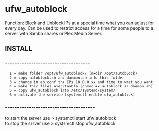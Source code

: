 # ufw_autoblock

Function: Block and Unblock IPs at a special time what you can adjust for every day. Can be used to restrict access for a time for some people to a server with Samba shares or Plex Media Server.

## INSTALL
### ------------------------------------
```
  1 = make folder /opt/ufw_autoblock/ (mkdir /opt/autoblock)
  2 = copy autoblock.sh and daemon.sh into this folder
  3 = change in ab.conf the IPs 10.0.0.xx and time to what you want
  4 = make this files executeable (chmod +x autoblock.sh daemon.sh)
  5 = copy ufw_autoblock into /etc/systemd/system/
  6 = activate the service (systemctl enable ufw_autoblock)
```
### --------------------------------------

to start the server use > systemctl start ufw_autoblock <br />
to stop the server use > systemctl stop ufw_autoblock
